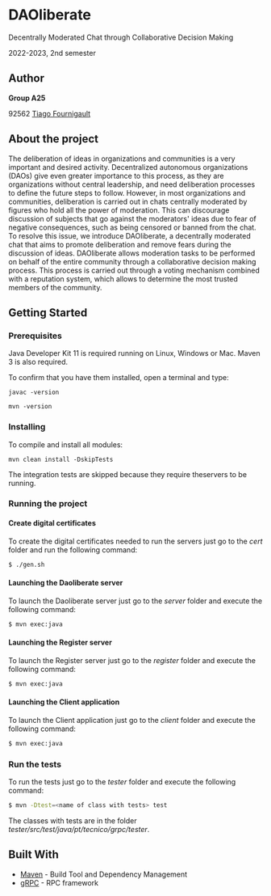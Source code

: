 # DAOliberate

Decentrally Moderated Chat through Collaborative Decision Making

2022-2023, 2nd semester


## Author

**Group A25**

92562 [Tiago Fournigault](mailto:tiago.fournigault@tecnico.ulisboa.pt)


## About the project

The deliberation of ideas in organizations and communities is a very important and desired activity. Decentralized autonomous organizations (DAOs) give even greater importance to this process, as they are organizations without central leadership, and need deliberation processes to define the future steps to follow. However, in most organizations and communities, deliberation is carried out in chats centrally moderated by figures who hold all the power of moderation. This can discourage discussion of subjects that go against the moderators' ideas due to fear of negative consequences, such as being censored or banned from the chat. To resolve this issue, we introduce DAOliberate, a decentrally moderated chat that aims to promote deliberation and remove fears during the discussion of ideas. DAOliberate allows moderation tasks to be performed on behalf of the entire community through a collaborative decision making process. This process is carried out through a voting mechanism combined with a reputation system, which allows to determine the most trusted members of the community.


## Getting Started

### Prerequisites

Java Developer Kit 11 is required running on Linux, Windows or Mac.
Maven 3 is also required.

To confirm that you have them installed, open a terminal and type:

```
javac -version

mvn -version
```

### Installing

To compile and install all modules:

```
mvn clean install -DskipTests
```

The integration tests are skipped because they require theservers to be running.

### Running the project

#### Create digital certificates

To create the digital certificates needed to run the servers just go to the *cert* folder and run the following command:

```sh
$ ./gen.sh
```

#### Launching the Daoliberate server

To launch the Daoliberate server just go to the *server* folder and execute the following command:

```sh
$ mvn exec:java
```

#### Launching the Register server

To launch the Register server just go to the *register* folder and execute the following command:

```sh
$ mvn exec:java
```

#### Launching the Client application

To launch the Client application just go to the *client* folder and execute the following command:

```sh
$ mvn exec:java
```

### Run the tests

To run the tests just go to the *tester* folder and execute the following command:

```sh
$ mvn -Dtest=<name of class with tests> test
```

The classes with tests are in the folder *tester/src/test/java/pt/tecnico/grpc/tester*.

## Built With

* [Maven](https://maven.apache.org/) - Build Tool and Dependency Management
* [gRPC](https://grpc.io/) - RPC framework

